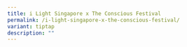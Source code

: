 ```yaml
---
title: i Light Singapore x The Conscious Festival
permalink: /i-light-singapore-x-the-conscious-festival/
variant: tiptap
description: ""
---
```

<p></p>